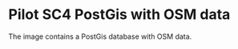 Pilot SC4 PostGis with OSM data
=====================
The image contains a PostGis database with OSM data.

